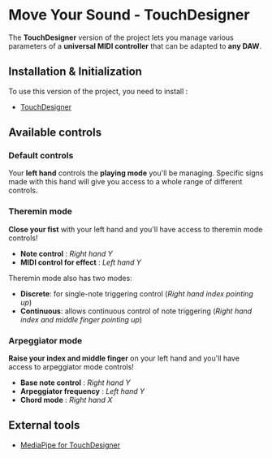 # Move Your Sound - TouchDesigner

The **TouchDesigner** version of the project lets you manage various parameters of a **universal MIDI controller** that can be adapted to **any DAW**.

## Installation & Initialization

To use this version of the project, you need to install :
-  [TouchDesigner](https://derivative.ca/)

## Available controls

### Default controls

Your **left hand** controls the **playing mode** you'll be managing. Specific signs made with this hand will give you access to a whole range of different controls.

### Theremin mode

**Close your fist** with your left hand and you'll have access to theremin mode controls! 

- **Note control** : _Right hand Y_
- **MIDI control for effect** : _Left hand Y_

Theremin mode also has two modes: 
- **Discrete**: for single-note triggering control (_Right hand index pointing up_)
- **Continuous**: allows continuous control of note triggering (_Right hand index and middle finger pointing up_) 

### Arpeggiator mode

**Raise your index and middle finger** on your left hand and you'll have access to arpeggiator mode controls!

- **Base note control** : _Right hand Y_
- **Arpeggiator frequency** : _Left hand Y_
- **Chord mode** : _Right hand X_

## External tools

- [MediaPipe for TouchDesigner](https://www.bing.com/videos/riverview/relatedvideo?&q=mediapipe+touchdesigner&&mid=74B950363BAC46D40274B950363BAC46D402&&&FORM=VRDGAR)